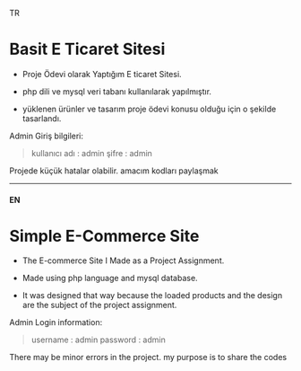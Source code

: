 TR
# Basit E Ticaret Sitesi
- Proje Ödevi olarak Yaptığım E ticaret Sitesi.

- php dili ve mysql veri tabanı kullanılarak yapılmıştır.

- yüklenen ürünler ve tasarım proje ödevi konusu olduğu için o şekilde tasarlandı.

Admin Giriş bilgileri:

> kullanıcı adı :  admin şifre :  admin

Projede küçük hatalar olabilir. amacım kodları paylaşmak


---

#### EN

# Simple E-Commerce Site
- The E-commerce Site I Made as a Project Assignment.

- Made using php language and mysql database.

- It was designed that way because the loaded products and the design are the subject of the project assignment.

Admin Login information:

> username : admin password : admin


There may be minor errors in the project. my purpose is to share the codes
